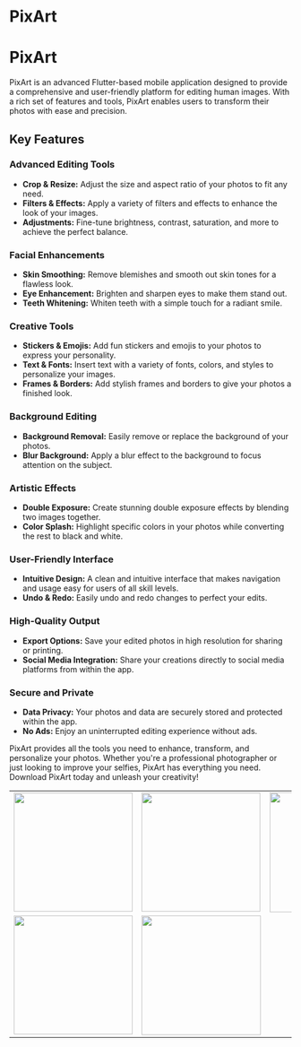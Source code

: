 # PixArt
# PixArt

PixArt is an advanced Flutter-based mobile application designed to provide a comprehensive and user-friendly platform for editing human images. With a rich set of features and tools, PixArt enables users to transform their photos with ease and precision.

## Key Features

### Advanced Editing Tools
- **Crop & Resize:** Adjust the size and aspect ratio of your photos to fit any need.
- **Filters & Effects:** Apply a variety of filters and effects to enhance the look of your images.
- **Adjustments:** Fine-tune brightness, contrast, saturation, and more to achieve the perfect balance.

### Facial Enhancements
- **Skin Smoothing:** Remove blemishes and smooth out skin tones for a flawless look.
- **Eye Enhancement:** Brighten and sharpen eyes to make them stand out.
- **Teeth Whitening:** Whiten teeth with a simple touch for a radiant smile.

### Creative Tools
- **Stickers & Emojis:** Add fun stickers and emojis to your photos to express your personality.
- **Text & Fonts:** Insert text with a variety of fonts, colors, and styles to personalize your images.
- **Frames & Borders:** Add stylish frames and borders to give your photos a finished look.

### Background Editing
- **Background Removal:** Easily remove or replace the background of your photos.
- **Blur Background:** Apply a blur effect to the background to focus attention on the subject.

### Artistic Effects
- **Double Exposure:** Create stunning double exposure effects by blending two images together.
- **Color Splash:** Highlight specific colors in your photos while converting the rest to black and white.

### User-Friendly Interface
- **Intuitive Design:** A clean and intuitive interface that makes navigation and usage easy for users of all skill levels.
- **Undo & Redo:** Easily undo and redo changes to perfect your edits.

### High-Quality Output
- **Export Options:** Save your edited photos in high resolution for sharing or printing.
- **Social Media Integration:** Share your creations directly to social media platforms from within the app.

### Secure and Private
- **Data Privacy:** Your photos and data are securely stored and protected within the app.
- **No Ads:** Enjoy an uninterrupted editing experience without ads.

PixArt provides all the tools you need to enhance, transform, and personalize your photos. Whether you're a professional photographer or just looking to improve your selfies, PixArt has everything you need. Download PixArt today and unleash your creativity!


<table>
  <tr>
    <td><img src="https://github.com/user-attachments/assets/e5112681-0357-4a69-b340-a01fc285acab" width="212"></td>
    <td><img src="https://github.com/user-attachments/assets/e4e177fb-366e-4834-956e-10df9388fdcb" width="212"></td>
    <td><img src="https://github.com/user-attachments/assets/80e57241-ebab-43e4-ad1b-71efb230d4f2" width="214"></td>
  </tr>
  <tr>
    <td><img src="https://github.com/user-attachments/assets/27dbb48b-b076-4cf9-9887-7c4946e1aa93" width="212"></td>
    <td><img src="https://github.com/user-attachments/assets/238b38d4-e0dc-4c57-8705-634121bf38ae" width="213"></td>
  </tr>
</table>
